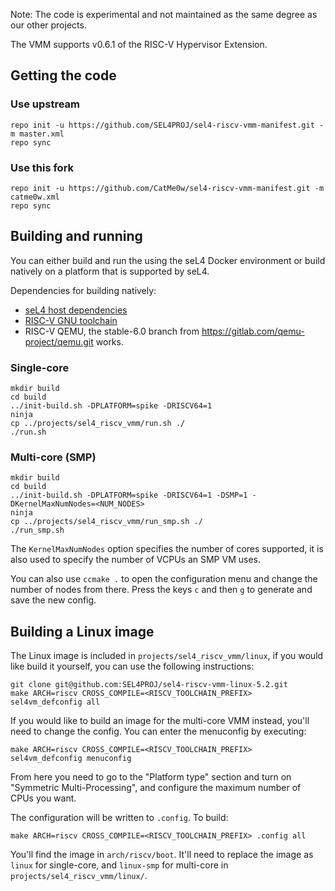 Note: The code is experimental and not maintained as the same degree as our other projects.

The VMM supports v0.6.1 of the RISC-V Hypervisor Extension.

## Getting the code

### Use upstream
```console
repo init -u https://github.com/SEL4PROJ/sel4-riscv-vmm-manifest.git -m master.xml
repo sync
```

### Use this fork
```console
repo init -u https://github.com/CatMe0w/sel4-riscv-vmm-manifest.git -m catme0w.xml
repo sync
```

## Building and running

You can either build and run the using the seL4 Docker environment or build natively
on a platform that is supported by seL4.

Dependencies for building natively:
* [seL4 host dependencies](https://docs.sel4.systems/projects/buildsystem/host-dependencies.html)
* [RISC-V GNU toolchain](https://github.com/riscv/riscv-gnu-toolchain)
* RISC-V QEMU, the stable-6.0 branch from https://gitlab.com/qemu-project/qemu.git works.

### Single-core
```console
mkdir build
cd build
../init-build.sh -DPLATFORM=spike -DRISCV64=1
ninja
cp ../projects/sel4_riscv_vmm/run.sh ./
./run.sh
```

### Multi-core (SMP)
```console
mkdir build
cd build
../init-build.sh -DPLATFORM=spike -DRISCV64=1 -DSMP=1 -DKernelMaxNumNodes=<NUM_NODES>
ninja
cp ../projects/sel4_riscv_vmm/run_smp.sh ./
./run_smp.sh
```

The `KernelMaxNumNodes` option specifies the number of cores supported, it is also used
to specify the number of VCPUs an SMP VM uses.

You can also use `ccmake .` to open the configuration menu and change the number of
nodes from there. Press the keys `c` and then `g` to generate and save the new config.

## Building a Linux image

The Linux image is included in `projects/sel4_riscv_vmm/linux`, if you would
like build it yourself, you can use the following instructions:

```console
git clone git@github.com:SEL4PROJ/sel4-riscv-vmm-linux-5.2.git
make ARCH=riscv CROSS_COMPILE=<RISCV_TOOLCHAIN_PREFIX> sel4vm_defconfig all
```

If you would like to build an image for the multi-core VMM instead, you'll need to change
the config. You can enter the menuconfig by executing:

```console
make ARCH=riscv CROSS_COMPILE=<RISCV_TOOLCHAIN_PREFIX> sel4vm_defconfig menuconfig
```

From here you need to go to the "Platform type" section and turn on "Symmetric Multi-Processing",
and configure the maximum number of CPUs you want.

The configuration will be written to `.config`. To build:
```console
make ARCH=riscv CROSS_COMPILE=<RISCV_TOOLCHAIN_PREFIX> .config all
```

You'll find the image in `arch/riscv/boot`. It'll need to replace the image as `linux`
for single-core, and `linux-smp` for multi-core in `projects/sel4_riscv_vmm/linux/`.
